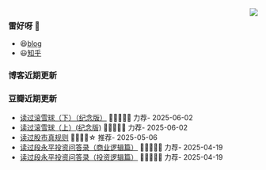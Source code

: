 <img align="right" src="https://github-readme-stats.vercel.app/api?username=chenwingsing&show_icons=true&icon_color=CE1D2D&text_color=718096&bg_color=ffffff&hide_title=true" />

### 雷好呀 👋

- 😆[blog](https://chenwingsing.github.io/)
- 😃[知乎](https://www.zhihu.com/people/chen-yong-cheng-46)

### 博客近期更新
<!-- START_SECTION:blog -->

<!-- END_SECTION:blog -->

### 豆瓣近期更新
<!-- START_SECTION:douban -->
* <a href='https://book.douban.com/subject/24834614/' target='_blank'>读过滚雪球（下）（纪念版）</a> 🌟🌟🌟🌟🌟 力荐- 2025-06-02
* <a href='https://book.douban.com/subject/24834617/' target='_blank'>读过滚雪球（上）(纪念版)</a> 🌟🌟🌟🌟🌟 力荐- 2025-06-02
* <a href='https://book.douban.com/subject/30194663/' target='_blank'>读过股市真规则</a> 🌟🌟🌟🌟☆ 推荐- 2025-05-06
* <a href='https://book.douban.com/subject/35254511/' target='_blank'>读过段永平投资问答录（商业逻辑篇）</a> 🌟🌟🌟🌟🌟 力荐- 2025-04-19
* <a href='https://book.douban.com/subject/35279134/' target='_blank'>读过段永平投资问答录（投资逻辑篇）</a> 🌟🌟🌟🌟🌟 力荐- 2025-04-19
<!-- END_SECTION:douban -->

<!--
**chenwingsing/chenwingsing** is a ✨ _special_ ✨ repository because its `README.md` (this file) appears on your GitHub profile.

Here are some ideas to get you started:

- 🔭 I’m currently working on ...
- 🌱 I’m currently learning ...
- 👯 I’m looking to collaborate on ...
- 🤔 I’m looking for help with ...
- 💬 Ask me about ...
- 📫 How to reach me: ...
- 😄 Pronouns: ...
- ⚡ Fun fact: ...
-->
